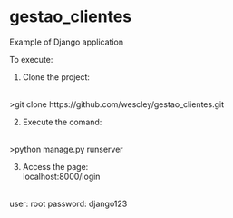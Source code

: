 # gestao_clientes
Example of Django application

To execute:

1. Clone the project:
<br>
>git clone https://github.com/wescley/gestao_clientes.git

2. Execute the comand:
<br> 
>python manage.py runserver

3. Access the page:<br>
localhost:8000/login

<br>
user: root
password: django123
